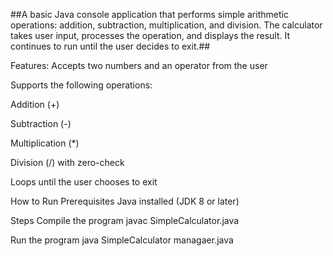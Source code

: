 ##A basic Java console application that performs simple arithmetic operations: addition, subtraction, multiplication, and division. The calculator takes user input, processes the operation, and displays the result. It continues to run until the user decides to exit.##

Features:
Accepts two numbers and an operator from the user

Supports the following operations:

Addition (+)

Subtraction (-)

Multiplication (*)

Division (/) with zero-check

Loops until the user chooses to exit

How to Run
Prerequisites
Java installed (JDK 8 or later)

Steps
Compile the program
javac SimpleCalculator.java

Run the program
java SimpleCalculator managaer.java

